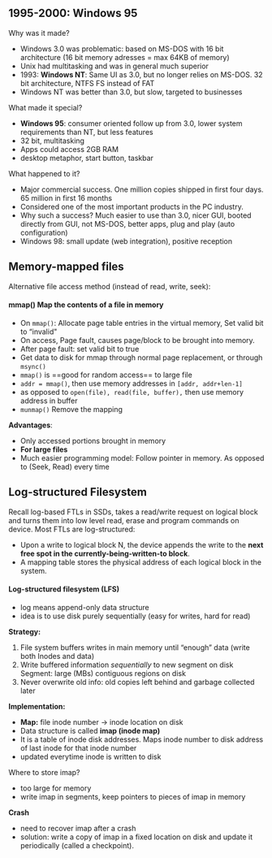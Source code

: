 ## 1995-2000: Windows 95
Why was it made? 

- Windows 3.0 was problematic: based on MS-DOS with 16 bit architecture (16 bit memory adresses = max 64KB of memory)
- Unix had multitasking and was in general much superior
- 1993: **Windows NT**: Same UI as 3.0, but no longer relies on MS-DOS. 32 bit architecture, NTFS FS instead of FAT
- Windows NT was better than 3.0, but slow, targeted to businesses

What made it special? 

- **Windows 95**: consumer oriented follow up from 3.0, lower system requirements than NT, but less features
- 32 bit, multitasking
- Apps could access 2GB RAM
- desktop metaphor, start button, taskbar

What happened to it?
- Major commercial success. One million copies shipped in first four days. 65 million in first 16 months
- Considered one of the most important products in the PC industry.
- Why such a success? Much easier to use than 3.0, nicer GUI, booted directly from GUI, not MS-DOS, better apps, plug and play (auto configuration)
- Windows 98: small update (web integration), positive reception 

## Memory-mapped files 
Alternative file access method (instead of read, write, seek):
#### mmap() Map the contents of a file in memory 
- On `mmap()`: Allocate page table entries in the virtual memory, Set valid bit to “invalid"
- On access, Page fault, causes page/block to be brought into memory.
- After page fault: set valid bit to true
- Get data to disk for mmap through normal page replacement, or through `msync()`
- `mmap()` is ==good for random access== to large file
- `addr = mmap()`, then use memory addresses in `[addr, addr+len-1]`
- as opposed to `open(file), read(file, buffer),` then use memory address in buffer
- `munmap()` Remove the mapping

**Advantages**: 
- Only accessed portions brought in memory 
- **For large files**
- Much easier programming model: Follow pointer in memory. As opposed to (Seek, Read) every time

## Log-structured Filesystem
Recall log-based FTLs in SSDs, takes a read/write request on logical block and turns them into low level read, erase and program commands on device.
Most FTLs are log-structured: 
- Upon a write to logical block N, the device appends the write to the **next free spot in the currently-being-written-to block**. 
- A mapping table stores the physical address of each logical block in the system.
#### Log-structured filesystem (LFS)
- log means append-only data structure 
- idea is to use disk purely sequentially (easy for writes, hard for read)

**Strategy:**
1. File system buffers writes in main memory until “enough” data (write both Inodes and data)
2. Write buffered information _sequentially_ to new segment on disk Segment: large (MBs) contiguous regions on disk 
3. Never overwrite old info: old copies left behind and garbage collected later

**Implementation:**
- **Map:** file inode number $\rightarrow$ inode location on disk 
- Data structure is called **imap (inode map)**
- It is a table of inode disk addresses. Maps  inode number to disk address of last inode for that inode number
- updated everytime inode is written to disk

Where to store imap? 
- too large for memory 
- write imap in segments, keep pointers to pieces of imap in memory 

**Crash**
- need to recover imap after a crash
- solution: write a copy of imap in a fixed location on disk and update it periodically (called a checkpoint).